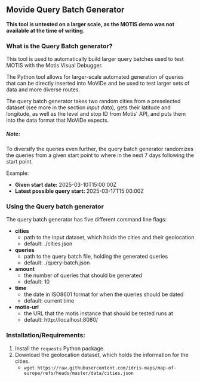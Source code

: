 ## Movide Query Batch Generator

**This tool is untested on a larger scale, as the MOTIS demo was not available at the time of writing.**

### What is the Query Batch generator?

This tool is used to automatically build larger query batches used to test MOTIS with the Motis Visual Debugger.

The Python tool allows for larger-scale automated generation of queries that can be directly inserted into MoViDe and be used to test larger sets of data and more diverse routes.

The query batch generator takes two random cities from a preselected dataset (see more in the section _input data_), gets their latitude and longitude, as well as the level and stop ID from Motis' API, and puts them into the data format that MoViDe expects. 

##### Note:
To diversify the queries even further, the query batch generator randomizes the queries from a given start point to where in the next 7 days following the start point.

Example:
- **Given start date:** 2025-03-10T15:00:00Z
- **Latest possible query start:** 2025-03-17T15:00:00Z

### Using the Query batch generator

The query batch generator has five different command line flags:

- **cities**
    - path to the input dataset, which holds the cities and their geolocation
    - default: ./cities.json
- **queries**
    - path to the query batch file, holding the generated queries
    - default: ./query-batch.json
- **amount**
    - the number of queries that should be generated
    - default: 10
- **time**
    - the date in ISO8601 format for when the queries should be dated
    - default: current time
- **motis-url**
    - the URL that the motis instance that should be tested runs at
    - default: http://localhost:8080/

### Installation/Requirements: 

1. Install the ``requests`` Python package.
2. Download the geolocation dataset, which holds the information for the cities.
    - ``wget https://raw.githubusercontent.com/idris-maps/map-of-europe/refs/heads/master/data/cities.json``

